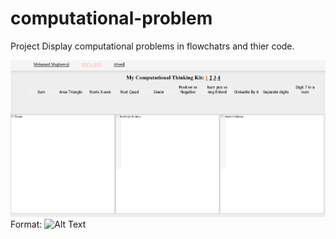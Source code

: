 # computational-problem
Project Display computational problems in flowchatrs and thier code.

![Example](/images/websit_page_2.png)
Format: ![Alt Text](url)
